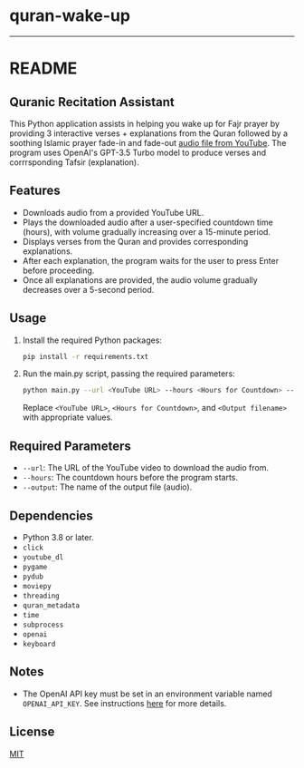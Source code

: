 # quran-wake-up

---

# README

## Quranic Recitation Assistant

This Python application assists in helping you wake up for Fajr prayer by providing 3 interactive verses + explanations from the Quran followed by a soothing Islamic prayer fade-in and fade-out [audio file from YouTube](https://www.youtube.com/watch?v=zlOKoHk9W0I). The program uses OpenAI's GPT-3.5 Turbo model to produce verses and corrrsponding Tafsir (explanation).

## Features

- Downloads audio from a provided YouTube URL.
- Plays the downloaded audio after a user-specified countdown time (hours), with volume gradually increasing over a 15-minute period.
- Displays verses from the Quran and provides corresponding explanations.
- After each explanation, the program waits for the user to press Enter before proceeding.
- Once all explanations are provided, the audio volume gradually decreases over a 5-second period.

## Usage

1. Install the required Python packages:
    ```bash
    pip install -r requirements.txt
    ```
2. Run the main.py script, passing the required parameters:
    ```bash
    python main.py --url <YouTube URL> --hours <Hours for Countdown> --output <Output filename>
    ```
    Replace `<YouTube URL>`, `<Hours for Countdown>`, and `<Output filename>` with appropriate values.

## Required Parameters

- `--url`: The URL of the YouTube video to download the audio from.
- `--hours`: The countdown hours before the program starts.
- `--output`: The name of the output file (audio).

## Dependencies

- Python 3.8 or later.
- `click`
- `youtube_dl`
- `pygame`
- `pydub`
- `moviepy`
- `threading`
- `quran_metadata`
- `time`
- `subprocess`
- `openai`
- `keyboard`

## Notes

- The OpenAI API key must be set in an environment variable named `OPENAI_API_KEY`. See instructions [here](https://www.google.com/url?sa=t&rct=j&q=&esrc=s&source=web&cd=&cad=rja&uact=8&ved=2ahUKEwistt_z6Pb-AhXYFlkFHWN4DOwQFnoECBIQAw&url=https%3A%2F%2Fwww.immersivelimit.com%2Ftutorials%2Fadding-your-openai-api-key-to-system-environment-variables&usg=AOvVaw1gmVeeQmPOcDRJvPQNXdI6) for more details.

## License

[MIT](https://choosealicense.com/licenses/mit/)
